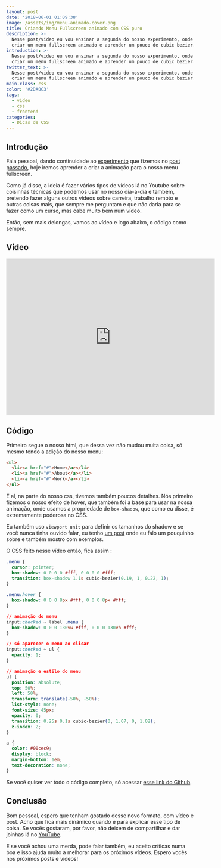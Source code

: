```yaml
---
layout: post
date: '2018-06-01 01:09:38'
image: /assets/img/menu-animado-cover.png
title: Criando Menu Fullscreen animado com CSS puro
description: >-
  Nesse post/video eu vou ensinar a segunda do nosso experimento, onde vamos
  criar um menu fullscreen animado e aprender um pouco de cubic bezier.
introduction: >-
  Nesse post/video eu vou ensinar a segunda do nosso experimento, onde vamos
  criar um menu fullscreen animado e aprender um pouco de cubic bezier.
twitter_text: >-
  Nesse post/video eu vou ensinar a segunda do nosso experimento, onde vamos
  criar um menu fullscreen animado e aprender um pouco de cubic bezier.
main-class: css
color: '#2DA0C3'
tags:
  - video
  - css
  - frontend
categories:
  - Dicas de CSS
---
```


## Introdução

Fala pessoal, dando continuidade ao [experimento](https://labs.willianjusten.com.br/menu-fullscreen/) que fizemos no [post passado](https://willianjusten.com.br/criando-icone-menu-hamburguer-animado-com-css-puro/), hoje iremos aprender a criar a animação para o nosso menu fullscreen.

Como já disse, a ideia é fazer vários tipos de vídeos lá no Youtube sobre coisinhas técnicas que podemos usar no nosso dia-a-dia e também, pretendo fazer alguns outros vídeos sobre carreira, trabalho remoto e outras coisas mais, que sempre me perguntam e que não daria para se fazer como um curso, mas cabe muito bem num vídeo.

Então, sem mais delongas, vamos ao vídeo e logo abaixo, o código como sempre.

## Vídeo

<iframe width="560" height="420" src="https://www.youtube.com/embed/i5Fps4GBBns" frameborder="0" allowfullscreen></iframe>

## Código

Primeiro segue o nosso html, que dessa vez não mudou muita coisa, só mesmo tendo a adição do nosso menu:

```html
<ul>
  <li><a href="#">Home</a></li>
  <li><a href="#">About</a></li>
  <li><a href="#">Work</a></li>
</ul>
```

E aí, na parte do nosso css, tivemos também poucos detalhes. Nós primeiro fizemos o nosso efeito de hover, que também foi a base para usar na nossa animação, onde usamos a propriedade de `box-shadow`, que como eu disse, é extremamente poderosa no CSS.

Eu também uso `viewport unit` para definir os tamanhos do shadow e se você nunca tinha ouvido falar, eu tenho [um post](https://willianjusten.com.br/como-criar-secoes-fullscreen-com-css/) onde eu falo um pouquinho sobre e também mostro com exemplos.

O CSS feito nesse vídeo então, fica assim :

```css
.menu {
  cursor: pointer;
  box-shadow: 0 0 0 0 #fff, 0 0 0 0 #fff;
  transition: box-shadow 1.1s cubic-bezier(0.19, 1, 0.22, 1);
}

.menu:hover {
  box-shadow: 0 0 0 8px #fff, 0 0 0 8px #fff;
}

// animação do menu
input:checked ~ label .menu {
  box-shadow: 0 0 0 130vw #fff, 0 0 0 130vh #fff;
}

// só aparecer o menu ao clicar
input:checked ~ ul {
  opacity: 1;
}

// animação e estilo do menu
ul {
  position: absolute;
  top: 50%;
  left: 50%;
  transform: translate(-50%, -50%);
  list-style: none;
  font-size: 45px;
  opacity: 0;
  transition: 0.25s 0.1s cubic-bezier(0, 1.07, 0, 1.02);
  z-index: 2;
}

a {
  color: #00cec9;
  display: block;
  margin-bottom: 1em;
  text-decoration: none;
}
```

Se você quiser ver todo o código completo, só acessar [esse link do Github](https://github.com/willianjusten/labs/blob/gh-pages/menu-fullscreen/index.html).

## Conclusão

Bom pessoal, espero que tenham gostado desse novo formato, com vídeo e post. Acho que fica mais dinâmico quando é para explicar esse tipo de coisa. Se vocês gostaram, por favor, não deixem de compartilhar e dar joinhas lá no [YouTube](https://www.youtube.com/WillianJustenCursos?sub_confirmation=1).

E se você achou uma merda, pode falar também, eu aceito críticas numa boa e isso ajuda muito a melhorar para os próximos vídeos. Espero vocês nos próximos posts e vídeos!

